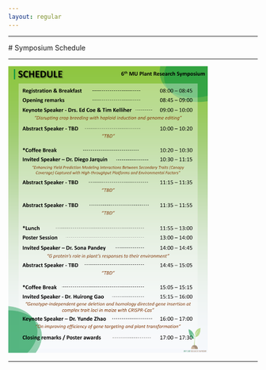 ```yaml
---
layout: regular
---
```


<hr style="clear: both;" />
# Symposium Schedule
<hr style="clear: both;" />
<img src="/img/Schedule_2022.pdf" style="max-width:80%"/>
<hr style="clear: both;" />
